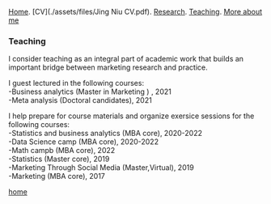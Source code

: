 [Home](./). [CV](./assets/files/Jing Niu CV.pdf). [Research](./research.md). [Teaching](./teaching.md). [More about me](./hobby.md)

### Teaching 

I consider teaching as an integral part of academic work that builds an important bridge between marketing research and practice.

I guest lectured in the following courses: <br/> 
\-Business analytics (Master in Marketing ) , 2021<br/>
\-Meta analysis  (Doctoral candidates), 2021 <br/> 

I help prepare for course materials and organize exersice sessions for the following courses:  
\-Statistics and business analytics (MBA core), 2020-2022<br/> 
\-Data Science camp (MBA core), 2020-2022<br/> 
\-Math campb (MBA core), 2022<br/>
\-Statistics (Master core), 2019<br/>
\-Marketing Through Social Media (Master,Virtual), 2019<br/> 
\-Marketing (MBA core), 2017 <br/> 





[home](./)
